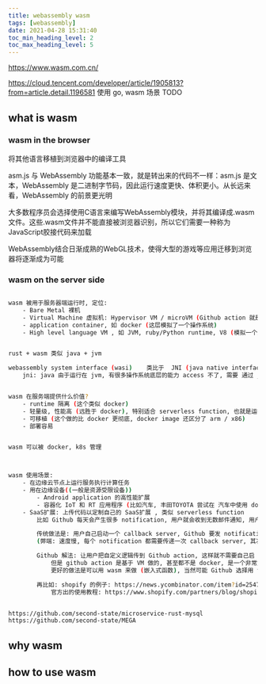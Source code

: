 ```yaml
---
title: webassembly wasm
tags: [webassembly]
date: 2021-04-28 15:31:40
toc_min_heading_level: 2
toc_max_heading_level: 5
---
```


https://www.wasm.com.cn/

https://cloud.tencent.com/developer/article/1905813?from=article.detail.1196581 使用 go, wasm 场景
TODO

<!--truncate-->

## what is wasm

### wasm in the browser

将其他语言移植到浏览器中的编译工具

asm.js 与 WebAssembly 功能基本一致，就是转出来的代码不一样：asm.js 是文本，WebAssembly 是二进制字节码，因此运行速度更快、体积更小。从长远来看，WebAssembly 的前景更光明

大多数程序员会选择使用C语言来编写WebAssembly模块，并将其编译成.wasm文件。这些.wasm文件并不能直接被浏览器识别，所以它们需要一种称为JavaScript胶接代码来加载

WebAssembly结合日渐成熟的WebGL技术，使得大型的游戏等应用迁移到浏览器将逐渐成为可能

### wasm on the server side

```sh

wasm 被用于服务器端运行时, 定位:
    - Bare Metal 裸机
    - Virtual Machine 虚拟机: Hypervisor VM / microVM (Github action 就是基于这层做的), 如 VMWare虚拟机, 能直接和硬件交互 (这一层模拟了一个计算)
    - application container, 如 docker (这层模拟了一个操作系统)
    - High level language VM , 如 JVM, ruby/Python runtime, V8 (模拟一个进程)  -------------- Wasm 位于这层


rust + wasm 类似 java + jvm

webassembly system interface (wasi)    类比于  JNI (java native interface)
    jni: java 由于运行在 jvm, 有很多操作系统底层的能力 access 不了, 需要 通过 jni


wasm 在服务端提供什么价值?
    - runtime 隔离 (这个类似 docker)
    - 轻量级, 性能高 (远胜于 docker), 特别适合 serverless function, 也就是运行需要频繁启动运行结束的服务
    - 可移植 (这个做的比 docker 更彻底, docker image 还区分了 arm / x86)
    - 部署容易


wasm 可以被 docker, k8s 管理



wasm 使用场景:
    - 在边缘云节点上运行服务执行计算任务
    - 用在边缘设备((一般是资源受限设备))
        - Android application 的高性能扩展
        - 容器化 IoT 和 RT 应用程序 (比如汽车, 丰田TOYOTA 尝试在 汽车中使用 docker, 因为要和汽车本身系统进行隔离, 失败)
    - SaaS扩展: 上传代码以定制自己的 SaaS扩展 , 类似 serverless function
        比如 Github 每天会产生很多 notification, 用户就会收到无数邮件通知, 用户不希望这些 notification 无差别被发送过来, 用户会想对这些notification 进行定制, 用自己的逻辑来处理分类, 如有些 email 直接 ignore, 有些直接给我打电话, 有些给我发送到 slack/飞书里去

        传统做法是: 用户自己启动一个 callback server, Github 要发 notification 时候, 先给callback server 发, callback server 根据用户自定的逻辑告诉 Github 下一步怎么处理这个 notification, 这样 Github 就能知道下一步吧这个消息分发到哪去
        (弊端: 速度慢, 每个 notification 都需要传递一次 callback server, 其次肯定还要 auth)

        Github 解法: 让用户把自定义逻辑传到 Github action, 这样就不需要自己启 callback server
            但是 github action 是基于 VM 做的, 甚至都不是 docker, 是一个非常重的东西, 频繁启动关闭, 资源极大浪费
            更好的做法是可以用 wasm 来做 (嵌入式函数), 当然可能 Github 选择用 vm 来做, 有别的考虑, 比如Github action 需要执行不同代码编译, 测试等等任务, 用 wasm 可能有限制

        再比如: shopify 的例子: https://news.ycombinator.com/item?id=25476605 影响挺大的
            官方出的使用教程: https://www.shopify.com/partners/blog/shopify-functions-apis


https://github.com/second-state/microservice-rust-mysql
https://github.com/second-state/MEGA

```

## why wasm

## how to use wasm
